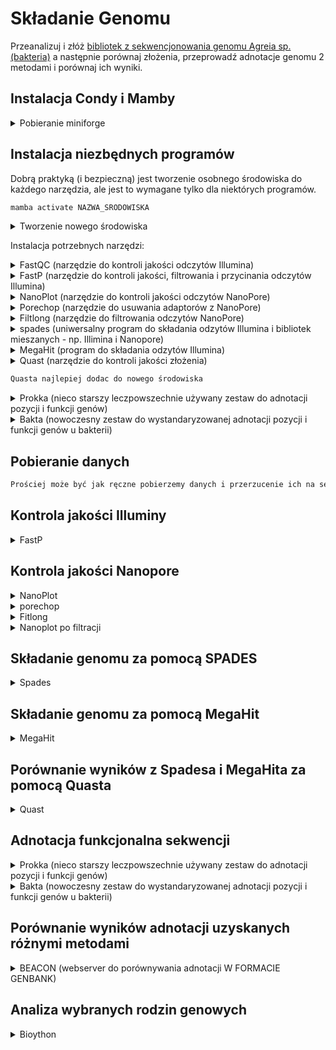 # Składanie Genomu

Przeanalizuj i złóż [bibliotek z sekwencjonowania genomu Agreia sp. (bakteria)](https://www.ebi.ac.uk/ena/browser/view/PRJEB40363) a następnie porównaj złożenia, przeprowadź adnotacje genomu 2 metodami i porównaj ich wyniki. 

##  Instalacja Condy i Mamby
<details>

<summary>Pobieranie miniforge</summary>

```bash
wget https://github.com/conda-forge/miniforge/releases/download/24.9.2-0/Mambaforge-24.9.2-0-Linux-x86_64.sh
```

```bash
chmod +x Mambaforge-24.9.2-0-Linux-x86_64.sh
```

```bash
./Mambaforge-24.9.2-0-Linux-x86_64.sh
```

```bash
conda config --add channels bioconda
```
  
</details>


## Instalacja niezbędnych programów

Dobrą praktyką (i bezpieczną) jest tworzenie osobnego środowiska do każdego narzędzia, ale jest to wymagane tylko dla niektórych programów.

```bash
mamba activate NAZWA_SRODOWISKA
```

<details>
<summary> Tworzenie nowego środowiska </summary>

```bash
mamba create -n env_name
```
</details>

Instalacja potrzebnych narzędzi:

<details>
<summary>FastQC (narzędzie do kontroli jakości odczytów Illumina)</summary>
  
```bash
mamba install bioconda::fastqc
```
</details>

<details>
<summary>FastP (narzędzie do kontroli jakości, filtrowania i przycinania odczytów Illumina)</summary>
  
```bash
mamba install bioconda::fastp
```
</details>

<details>
<summary>NanoPlot (narzędzie do kontroli jakości odczytów NanoPore)</summary>
  
```bash
mamba install bioconda::nanoplot
```
</details>

<details>
<summary>Porechop (narzędzie do usuwania adaptorów z NanoPore)</summary>
  
```bash
mamba install bioconda::porechop
```
</details>

<details>
<summary>Filtlong (narzędzie do filtrowania odczytów NanoPore)</summary>
  
```bash
mamba install bioconda::filtlong
```
</details>

<details>
<summary>spades (uniwersalny program do składania odzytów Illumina i bibliotek mieszanych - np. Illimina i Nanopore)</summary>
  
```bash
mamba install bioconda::spades
```
</details>

<details>
<summary>MegaHit (program do składania odzytów Illumina)</summary>
  
```bash
mamba install bioconda::megahit
```
</details>

<details>
<summary>Quast (narzędzie do kontroli jakości złożenia)</summary>
  
```bash
mamba install bioconda::quast
```
</details>

```txt
Quasta najlepiej dodac do nowego środowiska
```

<details>
<summary>Prokka (nieco starszy leczpowszechnie używany zestaw do adnotacji pozycji i funkcji genów)</summary>
  
```bash
mamba install bioconda::prokka
prokka --setupdb
lub (wykorzystaj istniejące instalacje na serwerach Galaxy podanych poniżej)
```
</details>

<details>
<summary>Bakta (nowoczesny zestaw do wystandaryzowanej adnotacji pozycji i funkcji genów u bakterii)</summary>
  
```bash
mamba install bioconda::bakta
bakta_db download --output bakta_db --type full
lub (wykorzystaj istniejące instalacje na serwerach Galaxy podanych poniżej)
```
</details>


## Pobieranie danych
```txt
Prościej może być jak ręczne pobierzemy danych i przerzucenie ich na serwer za pomocą WinSCP
```
## Kontrola jakości Illuminy



<details>
<summary>FastP</summary>
  
```bash
fastp -i PLIK_DO_ANALIZY_1.fastq.gz -I PLIK_DO_ANALIZY_2.fastq.gz -o output_1_trimmed.fastq.gz -O output_2_trimmed.fastq.gz --cut_front --cut_tail --cut_window_size 4 --cut_mean_quality 30 --length_required 50
```
</details>



## Kontrola jakości Nanopore

<details>
<summary>NanoPlot</summary>
  
```bash
NanoPlot -t 5 --N50 --fastq PLIK_DO_ANALIZY.fastq.gz -o prefilter_nanoplot
```
</details>

<details>
<summary>porechop</summary>
  
```bash
porechop -t 5 -i PLIK_DO_ANALIZY.fastq.gz -o prefiltered_nanopore.fastq
```
</details>

<details>
<summary>Fitlong</summary>
  
```bash
filtlong --min_mean_q 90 --min_length 1000 prefiltered_nanopore.fastq > filtered_nanopore.fastq
```
</details>

<details>
<summary>Nanoplot po filtracji</summary>
  
```bash
NanoPlot -t 5 --N50 --fastq filtered_nanopore.fastq -o postfilter_nanoplot
```
</details>


## Składanie genomu za pomocą SPADES


<details>
<summary>Spades</summary>
  
```bash
spades.py -t 5 --cov-cutoff auto --pe1-1 PLIK_DO_ANALIZY_illumina_trimmed_1.fastq.gz --pe1-2 PLIK_DO_ANALIZY_illumina_trimmed_2.fastq.gz --nanopore PLIK_DO_ANALIZY_filtered_nanopore.fastq -o spades_assembly
```
</details>

## Składanie genomu za pomocą MegaHit

<details>
<summary>MegaHit</summary>
  
```bash
megahit -1 PLIK_DO_ANALIZY_illumina_trimmed_1.fastq.gz -2 PLIK_DO_ANALIZY_illumina_trimmed_2.fastq.gz -o megahit_output -t 5 -m 0.5
```
</details>

## Porównanie wyników z Spadesa i MegaHita za pomocą Quasta

<details>
<summary>Quast</summary>
  
```bash
quast ./spades_assembly/scaffolds.fasta ./megahit_output/final.contigs.fa -o quast_comparision
```
</details>


## Adnotacja funkcjonalna sekwencji

<details>
<summary>Prokka (nieco starszy leczpowszechnie używany zestaw do adnotacji pozycji i funkcji genów)</summary>
  
```bash
prokka --outdir prokka_output --prefix assembly --genus YourGenusName --kingdom Bacteria assembly.fna --addgenes
lub
https://usegalaxy.eu
https://usegalaxy.org
https://usegalaxy.org.au
```
</details>

<details>
<summary>Bakta (nowoczesny zestaw do wystandaryzowanej adnotacji pozycji i funkcji genów u bakterii)</summary>
  
```bash
bakta annotate --outdir bakta_output --prefix assembly assembly.fna
lub
https://usegalaxy.eu
https://usegalaxy.org
https://usegalaxy.org.au
```
</details>

## Porównanie wyników adnotacji uzyskanych różnymi metodami

<details>
<summary>BEACON (webserver do porównywania adnotacji W FORMACIE GENBANK)</summary>
  
```bash
https://www.cbrc.kaust.edu.sa/BEACON
```
</details>

## Analiza wybranych rodzin genowych

<details>
<summary>Bioython</summary>
  
```bash
Samodzielnie napisz skrypt który wyodrębni z genomu geny kodujące polimerazy RNA i DNA (np korzystając z biblioteki SeqIO pakietu biopython).
```
</details>
